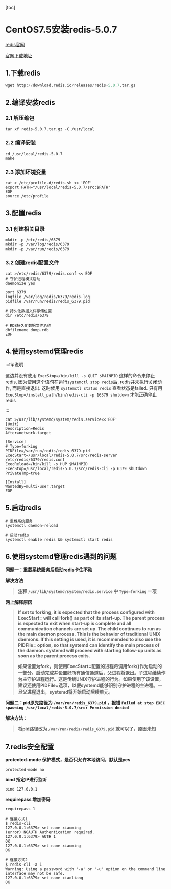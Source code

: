 [toc]



# CentOS7.5安装redis-5.0.7

[redis官网](https://redis.io/)

[官网下载地址](https://redis.io/download)



## 1.下载redis

```python
wget http://download.redis.io/releases/redis-5.0.7.tar.gz
```



## 2.编译安装redis

### 2.1 解压缩包

```shell
tar xf redis-5.0.7.tar.gz -C /usr/local
```



### 2.2 编译安装

```shell
cd /usr/local/redis-5.0.7 
make
```



### 2.3 添加环境变量

```shell
cat > /etc/profile.d/redis.sh << 'EOF'
export PATH="/usr/local/redis-5.0.7/src:$PATH"
EOF
source /etc/profile
```





## 3.配置redis

### 3.1 创建相关目录

```shell
mkdir -p /etc/redis/6379
mkdir -p /var/log/redis/6379
mkdir -p /var/run/redis/6379
```



### 3.2 创建redis配置文件

```shell
cat >/etc/redis/6379/redis.conf << EOF
# 守护进程模式启动
daemonize yes

port 6379
logfile /var/log/redis/6379/redis.log
pidfile /var/run/redis/redis_6379.pid

# 持久化数据文件存储位置
dir /etc/redis/6379

# RDB持久化数据文件名称
dbfilename dump.rdb
EOF
```





## 4.使用systemd管理redis

:::tip说明

这边并没有使用 `ExecStop=/bin/kill -s QUIT $MAINPID` 这样的命令来停止redis, 因为使用这个语句在运行`systemctl stop redis`后, redis并未执行关闭动作, 而是直接退出. 这时候用 `systemctl status redis` 查看状态是failed. 只有用`ExecStop=/install_path/bin/redis-cli -p 16379 shutdown` 才能正确停止redis

:::



```shell
cat >/usr/lib/systemd/system/redis.service<<'EOF'
[Unit]
Description=Redis
After=network.target
 
[Service]
# Type=forking
PIDFile=/var/run/redis/redis_6379.pid
ExecStart=/usr/local/redis-5.0.7/src/redis-server /etc/redis/6379/redis.conf 
ExecReload=/bin/kill -s HUP $MAINPID
ExecStop=/usr/local/redis-5.0.7/src/redis-cli -p 6379 shutdown
PrivateTmp=true
 
[Install]
WantedBy=multi-user.target
EOF
```



## 5.启动redis

```shell
# 重载系统服务
systemctl daemon-reload

# 启动redis
systemctl enable redis && systemctl start redis
```



## 6.使用systemd管理redis遇到的问题

**问题一：重载系统服务后启动redis卡住不动**

**解决方法**

> **注释 `/usr/lib/systemd/system/redis.service` 中 `Type=forking` 一项**



**网上解释原因**

> **If set to forking, it is expected that the process configured with ExecStart= will call fork() as part of its start-up. The parent process is expected to exit when start-up is complete and all communication channels are set up. The child continues to run as the main daemon process. This is the behavior of traditional UNIX daemons. If this setting is used, it is recommended to also use the PIDFile= option, so that systemd can identify the main process of the daemon. systemd will proceed with starting follow-up units as soon as the parent process exits.**
>
> **如果设置为fork，则使用ExecStart=配置的进程将调用fork()作为启动的一部分。启动完成并设置好所有通信通道后，父进程将退出。子进程继续作为主守护进程运行。这是传统UNIX守护进程的行为。如果使用了该设置，建议还使用PIDFile=选项，以便systemd能够识别守护进程的主进程。一旦父进程退出，systemd将开始启动后续单元。**





**问题二：pid原先路径为 `/var/run/redis_6379.pid` ，报错 `Failed at step EXEC spawning /usr/local/redis-5.0.7/src: Permission denied`**



**解决方法：**

> **将pid路径改为 `/var/run/redis/redis_6379.pid` 就可以了，原因未知**



## 7.redis安全配置

**protected-mode	保护模式，是否只允许本地访问，默认是yes**

```shell
protected-mode no
```



**bind	指定IP进行监听**

```shell
bind 127.0.0.1
```



**requirepass	增加密码**

```shell
requirepass 1

# 连接方式1
$ redis-cli
127.0.0.1:6379> set name xiaoming
(error) NOAUTH Authentication required.
127.0.0.1:6379> AUTH 1
OK
127.0.0.1:6379> set name xiaoming
OK

# 连接方式2
$ redis-cli -a 1
Warning: Using a password with '-a' or '-u' option on the command line interface may not be safe.
127.0.0.1:6379> set name xiaoliang
OK
```

